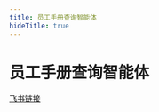 ```yaml
---
title: 员工手册查询智能体
hideTitle: true
---
```


# 员工手册查询智能体

[飞书链接](https://uxkpl4cba3j.feishu.cn/wiki/OLOywtM9yiOKlekjSsHcyXpGnsg)
